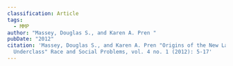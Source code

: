 ```yaml
---
classification: Article
tags:
  - MMP
author: "Massey, Douglas S., and Karen A. Pren "
pubDate: "2012"
citation: 'Massey, Douglas S., and Karen A. Pren "Origins of the New Latino
  Underclass" Race and Social Problems, vol. 4 no. 1 (2012): 5-17'
---
```

